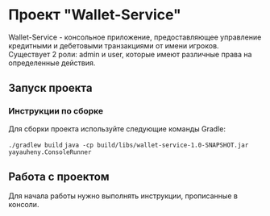 # Проект "Wallet-Service"
Wallet-Service - консольное приложение, предоставляющее управление кредитными и дебетовыми транзакциями от имени игроков.
Существует 2 роли: admin и user, которые имеют различные права на определенные действия.
## Запуск проекта

### Инструкции по сборке

Для сборки проекта используйте следующие команды Gradle:

```./gradlew build```
```java -cp build/libs/wallet-service-1.0-SNAPSHOT.jar yayauheny.ConsoleRunner```
## Работа с проектом
Для начала работы нужно выполнять инструкции, прописанные в консоли.
